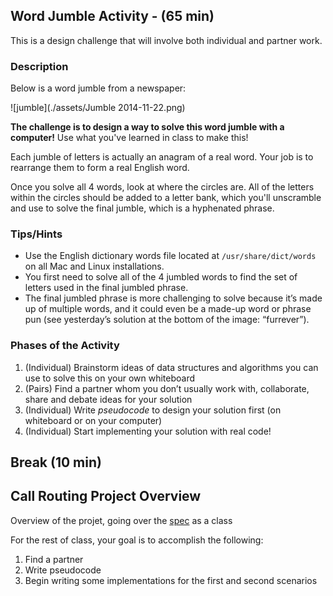 ## Word Jumble Activity - (65 min)

This is a design challenge that will involve both individual and partner work.

### Description

Below is a word jumble from a newspaper:

![jumble](./assets/Jumble 2014-11-22.png)

**The challenge is to design a way to solve this word jumble with a computer!** Use what you've learned in class to make this!

Each jumble of letters is actually an anagram of a real word. Your job is to rearrange them to form a real English word.

Once you solve all 4 words, look at where the circles are. All of the letters within the circles should be added to a letter bank, which you'll unscramble and use to solve the final jumble, which is a hyphenated phrase.

### Tips/Hints

- Use the English dictionary words file located at `/usr/share/dict/words` on all Mac and Linux installations.
- You first need to solve all of the 4 jumbled words to find the set of letters used in the final jumbled phrase.
- The final jumbled phrase is more challenging to solve because it’s made up of multiple words, and it could even be a made-up word or phrase pun (see yesterday’s solution at the bottom of the image: “furrever”).

### Phases of the Activity

1. (Individual) Brainstorm ideas of data structures and algorithms you can use to solve this on your own whiteboard
1. (Pairs) Find a partner whom you don’t usually work with, collaborate, share and debate ideas for your solution
1. (Individual) Write *_pseudocode_* to design your solution first (on whiteboard or on your computer)
1. (Individual) Start implementing your solution with real code!


## Break (10 min)

## Call Routing Project Overview

Overview of the projet, going over the [spec](../project/ReadMe.md) as a class

For the rest of class, your goal is to accomplish the following:

1. Find a partner
1. Write pseudocode
1. Begin writing some implementations for the first and second scenarios